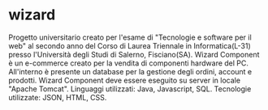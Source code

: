 # wizard
Progetto universitario creato per l'esame di "Tecnologie e software per il web" al secondo anno del Corso di Laurea Triennale in Informatica(L-31) presso l'Università degli Studi di Salerno, Fisciano(SA). 
Wizard Component è un e-commerce creato per la vendita di componenti hardware del PC.
All'interno è presente un database per la gestione degli ordini, account e prodotti.
Wizard Component deve essere eseguito su server in locale "Apache Tomcat".
Linguaggi utilizzati: Java, Javascript, SQL.
Tecnologie utilizzate: JSON, HTML, CSS.

